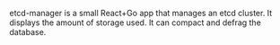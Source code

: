 etcd-manager is a small React+Go app that manages an etcd cluster.
It displays the amount of storage used.
It can compact and defrag the database.

